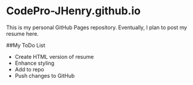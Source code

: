 # CodePro-JHenry.github.io

This is my personal GitHub Pages repository.  Eventually, I plan to post my resume here.

##My ToDo List
* Create HTML version of resume
* Enhance styling
* Add to repo
* Push changes to GitHub